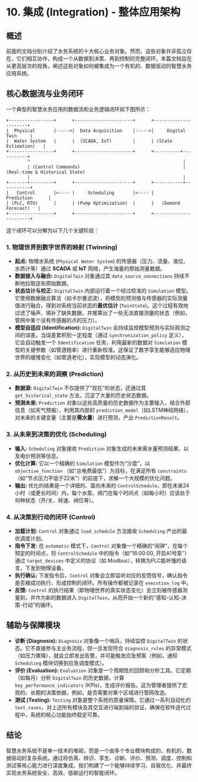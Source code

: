 # 10. 集成 (Integration) - 整体应用架构

## 概述

前面的文档分别介绍了水务系统的十大核心业务对象。然而，这些对象并非孤立存在，它们相互协作，构成一个从数据到决策、再到控制的完整闭环。本篇文档旨在从更高层次的视角，阐述这些对象如何被集成为一个有机的、数据驱动的智慧水务应用系统。

## 核心数据流与业务闭环

一个典型的智慧水务应用的数据流和业务逻辑闭环如下图所示：

```
+-----------------+      +----------------------+      +----------------------+
|  Physical       |----->|  Data Acquisition    |----->|     Digital Twin     |
|  Water System   |      |  (SCADA, IoT)        |      | (State Estimation)   |
+-----------------+      +----------------------+      +----------+-----------+
        ^                                                          |
        | (Control Commands)                                       | (Real-time & Historical State)
        |                                                          |
+-------+---------+      +----------------------+      +-----------+-----------+
|   Control       |<---- |     Scheduling       |<---- |       Prediction      |
| (PLC, RTU)      |      | (Pump Optimization)  |      |   (Demand Forecast)   |
+-----------------+      +----------------------+      +-----------------------+
```

这个闭环可以分解为以下几个关键阶段：

### 1. 物理世界到数字世界的映射 (Twinning)

*   **起点:** 物理水系统 (`Physical Water System`) 的传感器（压力、流量、液位、水质计等）通过 **SCADA** 或 **IoT** 网络，产生海量的原始测量数据。
*   **数据接入与融合:** `DigitalTwin` 对象通过其 `data_source_connections` 持续不断地拉取这些原始数据。
*   **状态估计与校正:** `DigitalTwin` 内部运行着一个经过校准的 `Simulation` 模型。它使用数据融合算法（如卡尔曼滤波），将模型的预测值与传感器的实际测量值进行融合，得到对系统当前状态的**最优估计** (`TwinState`)。这个过程有效地过滤了噪声、填补了缺失数据，并推算出了一些无法直接测量的状态（例如，管网中某个没有传感器的点的压力）。
*   **模型自适应 (Identification):** `DigitalTwin` 会持续监控模型预测与实际观测之间的误差。当误差累积到一定程度（通过 `synchronization_policy` 定义），它会自动触发一个 `Identification` 任务，利用最新的数据对 `Simulation` 模型的关键参数（如管道糙率）进行重新校准。这保证了数字孪生能够适应物理世界的缓慢变化（如管道老化），实现模型的动态演化。

### 2. 从历史到未来的洞察 (Prediction)

*   **数据源:** `DigitalTwin` 不仅提供了“现在”的状态，还通过其 `get_historical_state` 方法，沉淀了大量的历史状态数据。
*   **预测未来:** `Prediction` 对象以这些高质量的历史数据作为主要输入，结合外部信息（如天气预报），利用其内部的 `prediction_model`（如LSTM神经网络），对未来的关键变量（主要是**需水量**）进行预测，产出 `PredictionResult`。

### 3. 从未来到决策的优化 (Scheduling)

*   **输入:** `Scheduling` 对象接收 `Prediction` 对象生成的未来需水量预测结果，以及电价预测等信息。
*   **优化计算:** 它以一个精确的 `Simulation` 模型作为“沙盘”，以 `objective_function` （如“总电费最低”）为目标，在满足所有 `constraints` （如“节点压力不低于22米”）的前提下，求解一个大规模的优化问题。
*   **输出:** 优化的结果是一个详细的、面向未来的 `ControlSchedule`，即在未来24小时（或更长时间）内，每个水泵、阀门在每个时间点（如每小时）应该处于何种状态（开/关、转速、阀位等）。

### 4. 从决策到行动的闭环 (Control)

*   **加载计划:** `Control` 对象通过 `load_schedule` 方法接收 `Scheduling` 产出的最优调度计划。
*   **指令下发:** 在 `automatic` 模式下，`Control` 对象像一个精确的“闹钟”，在每个预定的时间点，将 `ControlSchedule` 中的指令（如“16:00:00, 开启A1号泵”）通过 `target_devices` 中定义的协议（如 Modbus），转换为PLC能听懂的语言，下发到物理设备。
*   **执行确认:** 下发指令后，`Control` 对象会立即监听对应的反馈信号，确认指令是否被成功执行，形成控制的闭环。所有操作都被记录在 `execution_log` 中。
*   **反馈:** `Control` 的执行结果（即物理世界的真实状态变化）会立刻被传感器测量到，并作为新的数据进入 `DigitalTwin`，从而开始一个新的“感知-认知-决策-行动”的循环。

## 辅助与保障模块

*   **诊断 (Diagnosis):** `Diagnosis` 对象像一个哨兵，持续监控 `DigitalTwin` 的状态。它不直接参与主业务流程，但一旦发现符合 `diagnosis_rules` 的异常模式（如压力骤降），就会立即发出告警，并可能触发应急预案（例如，通知 `Scheduling` 模块切换到应急调度模式）。
*   **评价 (Evaluation):** `Evaluation` 对象是一个周期性的回顾和分析工具。它定期（如每月）分析 `DigitalTwin` 的历史数据，计算 `key_performance_indicators` (KPIs)，生成评价报告。这为管理者提供了宏观的、长期的决策依据，例如，是否需要对某个区域进行管网改造。
*   **测试 (Testing):** `Testing` 对象是整个系统的质量保障。它通过一系列自动化的 `test_cases`，对上述所有模块及其交互进行端到端的验证，确保在软件迭代过程中，系统的核心功能始终稳定可靠。

## 结论

智慧水务系统不是单一技术的堆砌，而是一个由多个专业模块构成的、有机的、数据驱动的复杂系统。通过将仿真、辨识、孪生、诊断、评价、预测、调度、控制和测试等核心能力进行深度集成，我们构建了一个能够持续学习、自我优化、并最终实现水务系统安全、高效、低碳运行的智能闭环。
